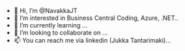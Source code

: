 - 👋 Hi, I’m @NavakkaJT
- 👀 I’m interested in Business Central Coding, Azure, .NET..
- 🌱 I’m currently learning ...
- 💞️ I’m looking to collaborate on ...
- 📫 You can reach me via linkedin (Jukka Tantarimaki)...

<!---
NavakkaJT/NavakkaJT is a ✨ special ✨ repository because its `README.md` (this file) appears on your GitHub profile.
You can click the Preview link to take a look at your changes.
--->
